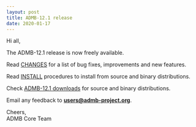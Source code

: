 ```yaml
---
layout: post
title: ADMB-12.1 release
date: 2020-01-17
---
```


Hi all,  

The ADMB-12.1 release is now freely available.  


Read [CHANGES](https://raw.githubusercontent.com/admb-project/admb/master/CHANGES.md) for a list of bug fixes, improvements and new features.  


Read [INSTALL](https://github.com/admb-project/admb/blob/admb-12.1/INSTALL.md) procedures to install from source and binary distributions.  


Check [ADMB-12.1 downloads](http://www.admb-project.org/downloads/admb-12.1/) for source and binary distributions.  

Email any feedback to **users@admb-project.org**.  

Cheers,  
ADMB Core Team  

